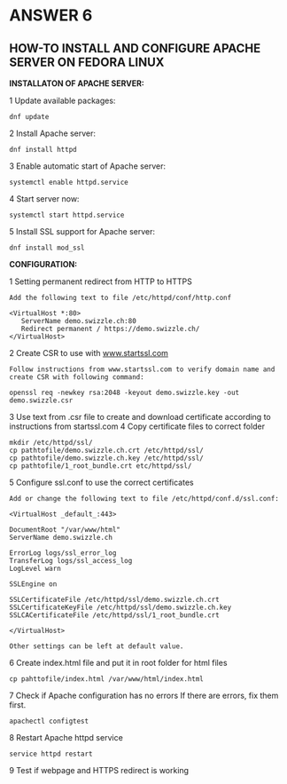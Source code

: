 
# ANSWER 6

## HOW-TO INSTALL AND CONFIGURE APACHE SERVER ON FEDORA LINUX

**INSTALLATON OF APACHE SERVER:**

1 Update available packages: 
```
dnf update
```
2 Install Apache server:
```
dnf install httpd
```
3 Enable automatic start of Apache server:
```
systemctl enable httpd.service
```
4 Start server now:
```
systemctl start httpd.service
```
5 Install SSL support for Apache server:
```
dnf install mod_ssl
```

**CONFIGURATION:**

1 Setting permanent redirect from HTTP to HTTPS
```
Add the following text to file /etc/httpd/conf/http.conf

<VirtualHost *:80>
   ServerName demo.swizzle.ch:80
   Redirect permanent / https://demo.swizzle.ch/
</VirtualHost>
```
2 Create CSR to use with www.startssl.com
```
Follow instructions from www.startssl.com to verify domain name and create CSR with following command:

openssl req -newkey rsa:2048 -keyout demo.swizzle.key -out demo.swizzle.csr
```
3 Use text from .csr file to create and download certificate according to instructions from startssl.com
4 Copy certificate files to correct folder
```
mkdir /etc/httpd/ssl/
cp pathtofile/demo.swizzle.ch.crt /etc/httpd/ssl/
cp pathtofile/demo.swizzle.ch.key /etc/httpd/ssl/
cp pathtofile/1_root_bundle.crt etc/httpd/ssl/
```
5 Configure ssl.conf to use the correct certificates
```
Add or change the following text to file /etc/httpd/conf.d/ssl.conf:

<VirtualHost _default_:443>

DocumentRoot "/var/www/html"
ServerName demo.swizzle.ch

ErrorLog logs/ssl_error_log
TransferLog logs/ssl_access_log
LogLevel warn

SSLEngine on

SSLCertificateFile /etc/httpd/ssl/demo.swizzle.ch.crt
SSLCertificateKeyFile /etc/httpd/ssl/demo.swizzle.ch.key
SSLCACertificateFile /etc/httpd/ssl/1_root_bundle.crt

</VirtualHost> 

Other settings can be left at default value.
```
6 Create index.html file and put it in root folder for html files
```
cp pahttofile/index.html /var/www/html/index.html
```
7 Check if Apache configuration has no errors
If there are errors, fix them first.
```
apachectl configtest
```
8 Restart Apache httpd service
```
service httpd restart
```
9 Test if webpage and HTTPS redirect is working
